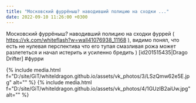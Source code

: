 ```yaml
---
title: "Московский фуррёныш? наводивший полицию на сходки ..."
date: 2022-09-10 11:26:00 +0300
---
```


Московский фуррёныш? наводивший полицию на сходки фуррей ( https://vk.com/whiteflash?w=wall41076938_11168 ), видимо понял, что есть не нулевая перспектива что его тупая смазливая рожа может разлететься и начал истерить и усиленно бредить )
[id201515435|Drago Drifter]
#фурри


{% include media.html f="D:/site/GiT/whiteldragon.github.io/assets/vk_photos/3/LSzQmw62e5E.jpg" alt="" %}
{% include media.html f="D:/site/GiT/whiteldragon.github.io/assets/vk_photos/4/1GUzIB2aiUw.jpg" alt="" %}
